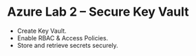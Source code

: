 # Azure Lab 2 – Secure Key Vault
- Create Key Vault.
- Enable RBAC & Access Policies.
- Store and retrieve secrets securely.

